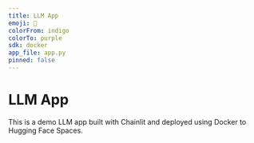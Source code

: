 ```yaml
---
title: LLM App
emoji: 🤖
colorFrom: indigo
colorTo: purple
sdk: docker
app_file: app.py
pinned: false
---
```


# LLM App

This is a demo LLM app built with Chainlit and deployed using Docker to Hugging Face Spaces.

